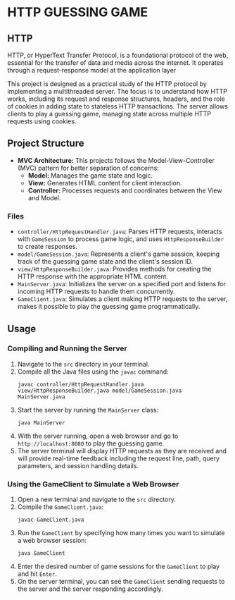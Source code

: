 # HTTP GUESSING  GAME

## HTTP

HTTP, or HyperText Transfer Protocol, is a foundational protocol of the web, essential for the transfer of data and media across the internet. It operates through a request-response model at the application layer

This project is designed as a practical study of the HTTP protocol by implementing a multithreaded server. The focus is to understand how HTTP works, including its request and response structures, headers, and the role of cookies in adding state to stateless HTTP transactions. The server allows clients to play a guessing game, managing state across multiple HTTP requests using cookies.


## Project Structure

- **MVC Architecture:** This projects follows the Model-View-Controller (MVC) pattern for better separation of concerns:
  - **Model:** Manages the game state and logic.
  - **View:** Generates HTML content for client interaction.
  - **Controller:** Processes requests and coordinates between the View and Model.


### Files

- `controller/HttpRequestHandler.java`: Parses HTTP requests, interacts with `GameSession` to process game logic, and uses `HttpResponseBuilder` to create responses.
- `model/GameSession.java`: Represents a client's game session, keeping track of the guessing game state and the client's session ID.
- `view/HttpResponseBuilder.java`: Provides methods for creating the HTTP response with the appropriate HTML content.
- `MainServer.java`: Initializes the server on a specified port and listens for incoming HTTP requests to handle them concurrently.
- `GameClient.java`: Simulates a client making HTTP requests to the server, makes it possible to play the guessing game programmatically.

## Usage

### Compiling and Running the Server

1. Navigate to the `src` directory in your terminal.
2. Compile all the Java files using the `javac` command:
   ```
   javac controller/HttpRequestHandler.java view/HttpResponseBuilder.java model/GameSession.java MainServer.java
   ```
3. Start the server by running the `MainServer` class:
   ```
   java MainServer
   ```
4. With the server running, open a web browser and go to `http://localhost:8080` to play the guessing game.
5. The server terminal will display HTTP requests as they are received and will provide real-time feedback including the request line, path, query parameters, and session handling details.

### Using the GameClient to Simulate a Web Browser

1. Open a new terminal and navigate to the `src` directory.
2. Compile the `GameClient.java`:
   ```
   javac GameClient.java
   ```
3. Run the `GameClient` by specifying how many times you want to simulate a web browser session:
   ```
   java GameClient
   ```
4. Enter the desired number of game sessions for the `GameClient` to play and hit `Enter`.
5. On the server terminal, you can see the `GameClient` sending requests to the server and the server responding accordingly.

